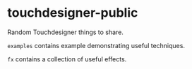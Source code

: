 # touchdesigner-public

Random Touchdesigner things to share.

`examples` contains example demonstrating useful techniques.

`fx` contains a collection of useful effects.
